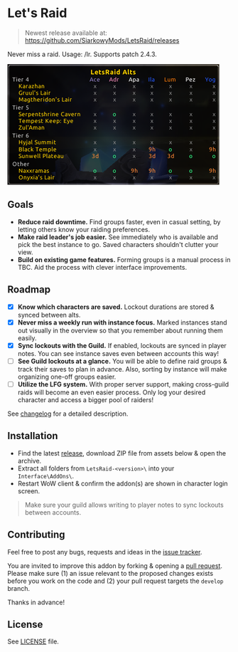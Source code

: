 # Let's Raid

> Newest release available at: https://github.com/SiarkowyMods/LetsRaid/releases

Never miss a raid. Usage: /lr. Supports patch 2.4.3.

![LetsRaid Alts](LetsRaid/docs/letsraid-alts.png)


## Goals

- **Reduce raid downtime.** Find groups faster, even in casual setting,
  by letting others know your raiding preferences.
- **Make raid leader's job easier.** See immediately who is available and
  pick the best instance to go. Saved characters shouldn't clutter your view.
- **Build on existing game features.** Forming groups is a manual process
  in TBC. Aid the process with clever interface improvements.


## Roadmap

- [x] **Know which characters are saved.** Lockout durations are stored & synced
  between alts.
- [x] **Never miss a weekly run with instance focus.** Marked instances stand
  out visually in the overview so that you remember about running them easily.
- [x] **Sync lockouts with the Guild.** If enabled, lockouts are synced in
  player notes. You can see instance saves even between accounts this way!
- [ ] **See Guild lockouts at a glance.** You will be able to define raid groups
  & track their saves to plan in advance. Also, sorting by instance will make
  organizing one-off groups easier.
- [ ] **Utilize the LFG system.** With proper server support, making cross-guild
  raids will become an even easier process. Only log your desired character
  and access a bigger pool of raiders!

See [changelog](CHANGELOG.md) for a detailed description.


## Installation

- Find the latest [release](https://github.com/SiarkowyMods/LetsRaid/releases),
  download ZIP file from assets below & open the archive.
- Extract all folders from `LetsRaid-<version>\` into your `Interface\AddOns\`.
- Restart WoW client & confirm the addon(s) are shown in character login screen.

> Make sure your guild allows writing to player notes to sync lockouts between accounts.


## Contributing

Feel free to post any bugs, requests and ideas in the
[issue tracker](https://github.com/SiarkowyMods/LetsRaid/issues).

You are invited to improve this addon by forking & opening
a [pull request](https://github.com/SiarkowyMods/LetsRaid/pulls).
Please make sure (1) an issue relevant to the proposed changes exists before
you work on the code and (2) your pull request targets the `develop` branch.

Thanks in advance!


## License

See [LICENSE](LICENSE) file.
